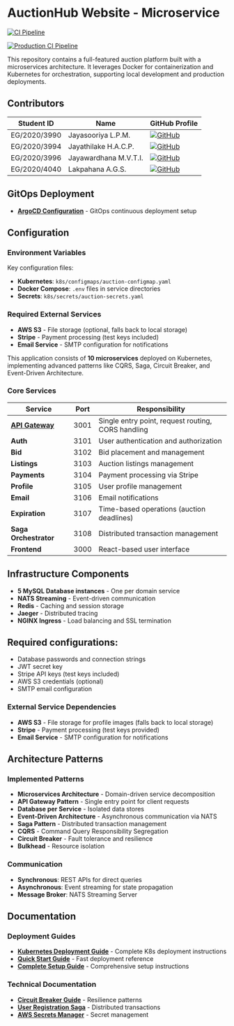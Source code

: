 # AuctionHub Website - Microservice

[![CI Pipeline](https://github.com/PramithaMJ/auction-microservice/actions/workflows/ci.yml/badge.svg)](https://github.com/PramithaMJ/auction-microservice/actions/workflows/ci.yml)

[![Production CI Pipeline](https://github.com/PramithaMJ/auction-microservice/actions/workflows/production-ci.yml/badge.svg)](https://github.com/PramithaMJ/auction-microservice/actions/workflows/production-ci.yml)

This repository contains a full-featured auction platform built with a microservices architecture. It leverages Docker for containerization and Kubernetes for orchestration, supporting local development and production deployments.


## Contributors


| Student ID   | Name                  | GitHub Profile                                                                                                         |
| ------------ | --------------------- | ---------------------------------------------------------------------------------------------------------------------- |
| EG/2020/3990 | Jayasooriya L.P.M.    | [![GitHub](https://img.shields.io/badge/GitHub-Profile-blue?style=flat&logo=github)](https://github.com/PramithaMJ)    |
| EG/2020/3994 | Jayathilake H.A.C.P.  | [![GitHub](https://img.shields.io/badge/GitHub-Profile-blue?style=flat&logo=github)](https://github.com/chandulaj) |
| EG/2020/3996 | Jayawardhana M.V.T.I. | [![GitHub](https://img.shields.io/badge/GitHub-Profile-blue?style=flat&logo=github)](https://github.com/TheTharz) |
| EG/2020/4040 | Lakpahana A.G.S.      | [![GitHub](https://img.shields.io/badge/GitHub-Profile-blue?style=flat&logo=github)](https://github.com/lakpahana) |

## GitOps Deployment
- **[ArgoCD Configuration](https://github.com/PramithaMJ/argocd-auctionhub)** - GitOps continuous deployment setup


## Configuration

### Environment Variables

Key configuration files:

- **Kubernetes**: `k8s/configmaps/auction-configmap.yaml`
- **Docker Compose**: `.env` files in service directories
- **Secrets**: `k8s/secrets/auction-secrets.yaml`

### Required External Services

- **AWS S3** - File storage (optional, falls back to local storage)
- **Stripe** - Payment processing (test keys included)
- **Email Service** - SMTP configuration for notifications


This application consists of **10 microservices** deployed on Kubernetes, implementing advanced patterns like CQRS, Saga, Circuit Breaker, and Event-Driven Architecture.

### Core Services


| Service                                           | Port | Responsibility                                     |
| ------------------------------------------------- | ---- | -------------------------------------------------- |
| **[API Gateway](services/api-gateway/README.md)** | 3001 | Single entry point, request routing, CORS handling |
| **Auth**                                          | 3101 | User authentication and authorization              |
| **Bid**                                           | 3102 | Bid placement and management                       |
| **Listings**                                      | 3103 | Auction listings management                        |
| **Payments**                                      | 3104 | Payment processing via Stripe                      |
| **Profile**                                       | 3105 | User profile management                            |
| **Email**                                         | 3106 | Email notifications                                |
| **Expiration**                                    | 3107 | Time-based operations (auction deadlines)          |
| **Saga Orchestrator**                             | 3108 | Distributed transaction management                 |
| **Frontend**                                      | 3000 | React-based user interface                         |

## Infrastructure Components

- **5 MySQL Database instances** - One per domain service
- **NATS Streaming** - Event-driven communication
- **Redis** - Caching and session storage
- **Jaeger** - Distributed tracing
- **NGINX Ingress** - Load balancing and SSL termination

## **Required configurations:**

- Database passwords and connection strings
- JWT secret key
- Stripe API keys (test keys included)
- AWS S3 credentials (optional)
- SMTP email configuration

### External Service Dependencies

- **AWS S3** - File storage for profile images (falls back to local storage)
- **Stripe** - Payment processing (test keys provided)
- **Email Service** - SMTP configuration for notifications

## Architecture Patterns

### Implemented Patterns

- **Microservices Architecture** - Domain-driven service decomposition
- **API Gateway Pattern** - Single entry point for client requests
- **Database per Service** - Isolated data stores
- **Event-Driven Architecture** - Asynchronous communication via NATS
- **Saga Pattern** - Distributed transaction management
- **CQRS** - Command Query Responsibility Segregation
- **Circuit Breaker** - Fault tolerance and resilience
- **Bulkhead** - Resource isolation

### Communication

- **Synchronous**: REST APIs for direct queries
- **Asynchronous**: Event streaming for state propagation
- **Message Broker**: NATS Streaming Server

## Documentation

### Deployment Guides

- **[Kubernetes Deployment Guide](k8s/README.md)** - Complete K8s deployment instructions
- **[Quick Start Guide](k8s/QUICK-START.md)** - Fast deployment reference
- **[Complete Setup Guide](docs/COMPLETE-SETUP-GUIDE.md)** - Comprehensive setup instructions

### Technical Documentation

- **[Circuit Breaker Guide](docs/CIRCUIT-BREAKER-COMPLETE-GUIDE.md)** - Resilience patterns
- **[User Registration Saga](docs/USER-REGISTRATION-SAGA-GUIDE.md)** - Distributed transactions
- **[AWS Secrets Manager](aws-secrets-manager/README.md)** - Secret management
